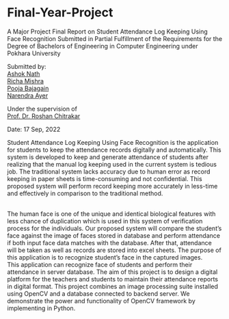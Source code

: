 # Final-Year-Project
A Major Project Final Report on Student Attendance Log Keeping Using Face Recognition
Submitted in Partial Fulfillment of the Requirements for the Degree of Bachelors of Engineering in Computer Engineering under Pokhara University

Submitted by:
<br>[Ashok Nath ](https://github.com/ashknth/)
<br>[Richa Mishra ](https://github.com/hricha007)
<br>[Pooja Bajagain ](https://github.com/bpooja1)
<br>[Narendra Ayer](https://github.com/NarenAyer)

Under the supervision of
<br>[Prof. Dr. Roshan Chitrakar](https://github.com/roshanchi)

Date: 17 Sep, 2022


Student Attendance Log Keeping Using Face Recognition is the application for students to keep the attendance records digitally and automatically. This system is developed to keep and generate attendance of students after realizing that the manual log keeping used in the current system is tedious job. The traditional system lacks accuracy due to human error as record keeping in paper sheets is time-consuming and not confidential. This proposed system will perform record keeping more accurately in less-time and effectively in comparison to the traditional method. 

<br>The human face is one of the unique and identical biological features with less chance of duplication which is used in this system of verification process for the individuals. Our proposed system will compare the student’s face against the image of faces stored in database and perform attendance if both input face data matches with the database. After that, attendance will be taken as well as records are stored into excel sheets. The purpose of this application is to recognize student’s face in the captured images. 
<br>This application can recognize face of students and perform their attendance in server database. The aim of this project is to design a digital platform for the teachers and students to maintain their attendance reports in digital format. This project combines an image processing suite installed using OpenCV and a database connected to backend server. We demonstrate the power and functionality of OpenCV framework by implementing in Python.
